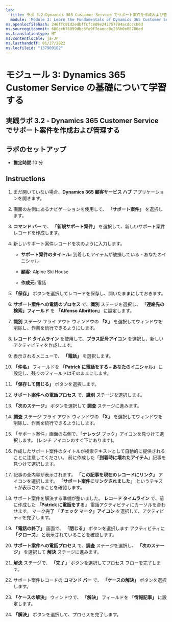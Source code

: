 ```yaml
---
lab:
  title: ラボ 3.2:Dynamics 365 Customer Service でサポート案件を作成および管理する
  module: 'Module 3: Learn the Fundamentals of Dynamics 365 Customer Service'
ms.openlocfilehash: 246ffc81d2edbffcfc809e242757784acdcccb0d
ms.sourcegitcommit: 600ccb76999dbc6fe9f7eaece0c235b0e85706ed
ms.translationtype: HT
ms.contentlocale: ja-JP
ms.lasthandoff: 01/27/2022
ms.locfileid: "137909102"
---
```

<a name="module-3-learn-the-fundamentals-of-dynamics-365-customer-service"></a>モジュール 3: Dynamics 365 Customer Service の基礎について学習する
========================

## <a name="practice-lab-32---create-and-manage-cases-in-dynamics-365-customer-service"></a>実践ラボ 3.2 - Dynamics 365 Customer Service でサポート案件を作成および管理する

## <a name="lab-setup"></a>ラボのセットアップ

  - **推定時間**:10 分

## <a name="instructions"></a>Instructions

1. まだ開いていない場合、**Dynamics 365 顧客サービス ハブ** アプリケーションを開きます。 

2. 画面の左側にあるナビゲーションを使用して、 **「サポート案件」** を選択します。 

3. **コマンド バー** で、 **「新規サポート案件」** を選択して、新しいサポート案件レコードを作成します。

4. 新しいサポート案件レコードを次のように入力します。

    - **サポート案件のタイトル:** 到着したアイテムが破損している - あなたのイニシャル

    - **顧客:** Alpine Ski House

    - **作成元:** 電話

5. **「保存」** ボタンを選択してレコードを保存し、開いたままにしておきます。 

6. **サポート案件への電話のプロセス** で、**識別** ステージを選択し、 **「連絡先の検索」フィールド** を **「Alfonso Albritton」** に設定します。 

7. **識別** ステージ フライ アウト ウィンドウの **「X」** を選択してウィンドウを削除し、作業を続行できるようにします。 

8. **レコード タイムライン** を使用して、**プラス記号アイコン** を選択し、新しいアクティビティを作成します。 

9. 表示されるメニューで、 **「電話」** を選択します。

10. **「件名」** フィールドを **「Patrick に電話をする – あなたのイニシャル」** に設定し、残りのフィールドはそのままにします。 

11. **「保存して閉じる」** ボタンを選択します。 

12. **サポート案件への電話プロセス** で、**識別** ステージを選択します。

13. **「次のステージ」** ボタンを選択して **調査** ステージに進みます。 

14. **調査** ステージ フライ アウト ウィンドウの **「X」** を選択してウィンドウを削除し、作業を続行できるようにします。 

15. 「サポート案件」画面の右側で、「**ナレッジ** ブック」アイコンを見つけて選択します。 (レンチ アイコンのすぐ下にあります)。

16. 作成したサポート案件のタイトルが検索テキストとして自動的に提供されることに注意してください。 前に作成した「**到着時に壊れたアイテム**」記事を見つけて選択します。 

17. 記事の全内容が表示されます。 **「この記事を現在のレコードにリンク」** アイコンを選択します。 **「サポート案件にリンクされました」** というテキストが表示されることを確認します。 

18. サポート案件を解決する準備が整いました。 **レコード タイムライン** で、前に作成した **「Patrick に電話をする」** 電話アクティビティにカーソルを合わせます。 マーク完了 **「チェック マーク」アイコン** を選択して、アクティビティを完了します。 

19. **「電話の終了」** 画面で、 **「閉じる」** ボタンを選択します アクティビティに **「クローズ」** と表示されていることを確認します。 

20. **サポート案件への電話プロセス** で、**調査** ステージを選択し、 **「次のステージ」** を選択して **解決** ステージに進みます。 

21. **解決** ステージで、 **「完了」** ボタンを選択してプロセス フローを完了します。 

22. サポート案件レコードの **コマンド バー** で、 **「ケースの解決」** ボタンを選択します。

23. **「ケースの解決」** ウィンドウで、 **「解決」** フィールドを **「情報記事」** に設定します。 

24. **「解決」** ボタンを選択して、プロセスを完了します。 
